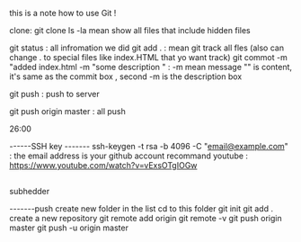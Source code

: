 this is a note how to use Git !

clone:
git clone <copy the path from the GitHub>
ls -la mean show all files that include hidden files 

git status     : all infromation we did
git add .      : mean git track all fles  (also can change . to special files like index.HTML that yo want track) 
git commot -m "added index.html  -m "some description "      : -m mean message  "" is content, it's same as the commit box , second -m is the description box

git push       : push to server 

git push origin master : all push 

26:00



------SSH key -------
ssh-keygen -t rsa -b 4096 -C "email@example.com"  : the email address is your github account 
recommand youtube : https://www.youtube.com/watch?v=vExsOTgIOGw



##
subhedder

-------push 
create new folder in the list 
cd to this folder 
git init
git add .
create a new repository 
git remote add origin <link of you copy >
git remote -v
git push origin master
git push -u origin master